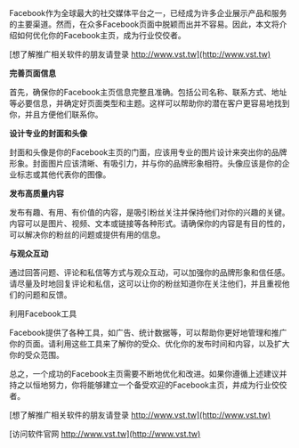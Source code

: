 Facebook作为全球最大的社交媒体平台之一，已经成为许多企业展示产品和服务的主要渠道。然而，在众多Facebook页面中脱颖而出并不容易。因此，本文将介绍如何优化你的Facebook主页，成为行业佼佼者。

[想了解推广相关软件的朋友请登录 http://www.vst.tw](http://www.vst.tw)

**完善页面信息**

首先，确保你的Facebook主页信息完整且准确。包括公司名称、联系方式、地址等必要信息，并确定好页面类型和主题。这样可以帮助你的潜在客户更容易地找到你，并且方便他们联系你。

**设计专业的封面和头像**

封面和头像是你的Facebook主页的门面，应该用专业的图片设计来突出你的品牌形象。封面图片应该清晰、有吸引力，并与你的品牌形象相符。头像应该是你的企业标志或其他代表你的图像。

**发布高质量内容**

发布有趣、有用、有价值的内容，是吸引粉丝关注并保持他们对你的兴趣的关键。内容可以是图片、视频、文本或链接等各种形式。请确保你的内容是有目的性的，可以解决你的粉丝的问题或提供有用的信息。

**与观众互动**

通过回答问题、评论和私信等方式与观众互动，可以加强你的品牌形象和信任感。请尽量及时地回复评论和私信，这可以让你的粉丝知道你在关注他们，并且重视他们的问题和反馈。

利用Facebook工具

Facebook提供了各种工具，如广告、统计数据等，可以帮助你更好地管理和推广你的页面。请利用这些工具来了解你的受众、优化你的发布时间和内容，以及扩大你的受众范围。

总之，一个成功的Facebook主页需要不断地优化和改进。如果你遵循上述建议并持之以恒地努力，你将能够建立一个备受欢迎的Facebook主页，并成为行业佼佼者。

[想了解推广相关软件的朋友请登录 http://www.vst.tw](http://www.vst.tw)


[访问软件官网 http://www.vst.tw](http://www.vst.tw)
